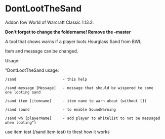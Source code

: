 # DontLootTheSand
Addon fow World of Warcraft Classic 1.13.2.


**Don't forget to change the foldername! Remove the -master**

A tool that shows warns if a player loots Hourglass Sand from BWL

Item and message can be changed.

Usage:

"DontLootTheSand usage:

    /sand                     - this help
    
    /sand message [Message]   - message that should be wispered to some one looting sand
    
    /sand item [itemname]     - item name to warn about (without [])
    
    /sand sound               - to enable SoundWarning
    
    /sand wh [playerName]     - add player to Whitelist to not be messaged when looting")



use item test (/sand item test) to thest how it works
